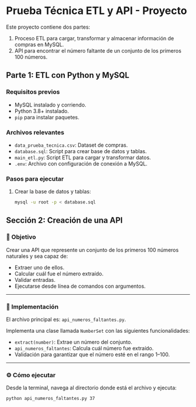# Prueba Técnica ETL y API - Proyecto

Este proyecto contiene dos partes:

1. Proceso ETL para cargar, transformar y almacenar información de compras en MySQL.
2. API para encontrar el número faltante de un conjunto de los primeros 100 números.

## Parte 1: ETL con Python y MySQL

### Requisitos previos

- MySQL instalado y corriendo.
- Python 3.8+ instalado.
- `pip` para instalar paquetes.

### Archivos relevantes

- `data_prueba_tecnica.csv`: Dataset de compras.
- `database.sql`: Script para crear base de datos y tablas.
- `main_etl.py`: Script ETL para cargar y transformar datos.
- `.env`: Archivo con configuración de conexión a MySQL.

### Pasos para ejecutar

1. Crear la base de datos y tablas:
   ```bash
   mysql -u root -p < database.sql

## Sección 2: Creación de una API

### 🎯 Objetivo
Crear una API que represente un conjunto de los primeros 100 números naturales y sea capaz de:
- Extraer uno de ellos.
- Calcular cuál fue el número extraído.
- Validar entradas.
- Ejecutarse desde línea de comandos con argumentos.

---

### 🧱 Implementación

El archivo principal es: `api_numeros_faltantes.py`.

Implementa una clase llamada `NumberSet` con las siguientes funcionalidades:

- `extract(number)`: Extrae un número del conjunto.
- `api_numeros_faltantes`: Calcula cuál número fue extraído.
- Validación para garantizar que el número esté en el rango 1–100.

---

### ⚙️ Cómo ejecutar

Desde la terminal, navega al directorio donde está el archivo y ejecuta:

```bash
python api_numeros_faltantes.py 37

